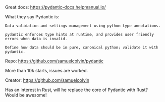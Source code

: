 Great docs: https://pydantic-docs.helpmanual.io/

What they say Pydantic is:

```
Data validation and settings management using python type annotations.

pydantic enforces type hints at runtime, and provides user friendly errors when data is invalid.

Define how data should be in pure, canonical python; validate it with pydantic.
```


Repo: https://github.com/samuelcolvin/pydantic

More than 10k starts, issues are worked.

Creator: https://github.com/samuelcolvin

Has an interest in Rust, will he replace the core of Pydantic with Rust? Would be awesome!